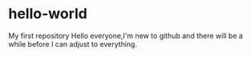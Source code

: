 # hello-world
My first repository
Hello everyone,I'm new to github and there will be a while before I can adjust to everything.

